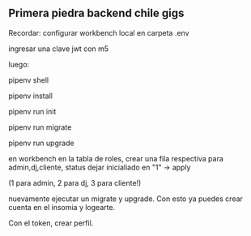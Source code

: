 ## Primera piedra backend chile gigs

Recordar:
configurar workbench local en carpeta .env

ingresar una clave jwt con m5

luego:

pipenv shell

pipenv install

pipenv run init

pipenv run migrate

pipenv run upgrade

en workbench en la tabla de roles, crear una fila respectiva para admin,dj,cliente, status dejar inicialiado en "1" -> apply

(1 para admin, 2 para dj, 3 para cliente!)

nuevamente ejecutar un migrate y upgrade. Con esto ya puedes crear cuenta en el insomia y logearte.

Con el token, crear perfil.
